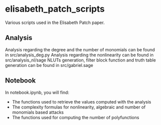 # elisabeth_patch_scripts

Various scripts used in the Elisabeth Patch paper.

## Analysis

Analysis regarding the degree and the number of monomials can be found in src/analysis_deg.py
Analysis regarding the nonlinearity can be found in src/analysis_nl/sage
NLUTs generation, filter block function and truth table generation can be found in src/gabriel.sage

## Notebook

In notebook.ipynb, you will find:
- The functions used to retrieve the values computed with the analysis
- The complexity formulas for nonlinearity, algebraic and number of monomials based attacks
- The functions used for computing the number of polyfunctions
